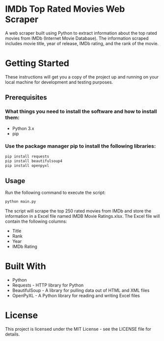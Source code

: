 # IMDb Top Rated Movies Web Scraper
A web scraper built using Python to extract information about the top rated movies from IMDb (Internet Movie Database). The information scraped includes movie title, year of release, IMDb rating, and the rank of the movie.

# Getting Started
These instructions will get you a copy of the project up and running on your local machine for development and testing purposes.

## Prerequisites
### What things you need to install the software and how to install them:

* Python 3.x
* pip

### Use the package manager pip to install the following libraries:

``` py
pip install requests
pip install beautifulsoup4
pip install openpyxl
```

## Usage
Run the following command to execute the script:

``` py
python main.py
```

The script will scrape the top 250 rated movies from IMDb and store the information in a Excel file named IMDB Movie Ratings.xlsx. The Excel file will contain the following columns:

* Title
* Rank
* Year
* IMDb Rating

# Built With

* Python
* Requests - HTTP library for Python
* BeautifulSoup - A library for pulling data out of HTML and XML files
* OpenPyXL - A Python library for reading and writing Excel files 

# License
This project is licensed under the MIT License - see the LICENSE file for details.





